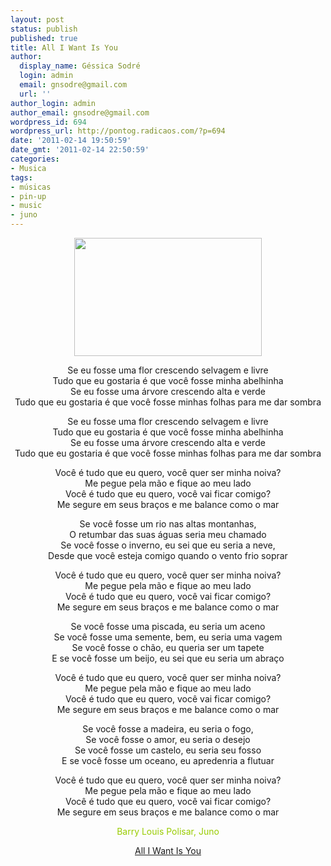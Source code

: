 ```yaml
---
layout: post
status: publish
published: true
title: All I Want Is You
author:
  display_name: Géssica Sodré
  login: admin
  email: gnsodre@gmail.com
  url: ''
author_login: admin
author_email: gnsodre@gmail.com
wordpress_id: 694
wordpress_url: http://pontog.radicaos.com/?p=694
date: '2011-02-14 19:50:59'
date_gmt: '2011-02-14 22:50:59'
categories:
- Musica
tags:
- músicas
- pin-up
- music
- juno
---
```

<p style="text-align: center;"><a href="http://pontog.radicaos.com/wp-content/uploads/2010/11/PinUp_10.png"><img class="aligncenter size-medium wp-image-431" title="PinUp_10" src="http://pontog.radicaos.com/wp-content/uploads/2010/11/PinUp_10-300x189.png" alt="" width="300" height="189" /></a></p>
<p style="text-align: center;">Se eu fosse uma flor crescendo selvagem e livre<br />
Tudo que eu gostaria é que você fosse minha abelhinha<br />
Se eu fosse uma árvore crescendo alta e verde<br />
Tudo que eu gostaria é que você fosse minhas folhas para me dar sombra</p>
<p style="text-align: center;">Se eu fosse uma flor crescendo selvagem e livre<br />
Tudo que eu gostaria é que você fosse minha abelhinha<br />
Se eu fosse uma árvore crescendo alta e verde<br />
Tudo que eu gostaria é que você fosse minhas folhas para me dar sombra</p>
<p style="text-align: center;">Você é tudo que eu quero, você quer ser minha noiva?<br />
Me pegue pela mão e fique ao meu lado<br />
Você é tudo que eu quero, você vai ficar comigo?<br />
Me segure em seus braços e me balance como o mar</p>
<p style="text-align: center;">Se você fosse um rio nas altas montanhas,<br />
O retumbar das suas águas seria meu chamado<br />
Se você fosse o inverno, eu sei que eu seria a neve,<br />
Desde que você esteja comigo quando o vento frio soprar</p>
<p style="text-align: center;">Você é tudo que eu quero, você quer ser minha noiva?<br />
Me pegue pela mão e fique ao meu lado<br />
Você é tudo que eu quero, você vai ficar comigo?<br />
Me segure em seus braços e me balance como o mar</p>
<p style="text-align: center;">Se você fosse uma piscada, eu seria um aceno<br />
Se você fosse uma semente, bem, eu seria uma vagem<br />
Se você fosse o chão, eu queria ser um tapete<br />
E se você fosse um beijo, eu sei que eu seria um abraço</p>
<p style="text-align: center;">Você é tudo que eu quero, você quer ser minha noiva?<br />
Me pegue pela mão e fique ao meu lado<br />
Você é tudo que eu quero, você vai ficar comigo?<br />
Me segure em seus braços e me balance como o mar</p>
<p style="text-align: center;">Se você fosse a madeira, eu seria o fogo,<br />
Se você fosse o amor, eu seria o desejo<br />
Se você fosse um castelo, eu seria seu fosso<br />
E se você fosse um oceano, eu apredenria a flutuar</p>
<p style="text-align: center;">Você é tudo que eu quero, você quer ser minha noiva?<br />
Me pegue pela mão e fique ao meu lado<br />
Você é tudo que eu quero, você vai ficar comigo?<br />
Me segure em seus braços e me balance como o mar</p>
<p style="text-align: center;">
<p style="text-align: center;"><span style="color: #99cc00;">Barry Louis Polisar, Juno</span></p>
<p style="text-align: center;">
<p style="text-align: center;"><span style="color: #99cc00;"><a href="http://pontog.radicaos.com/wp-content/uploads/2011/02/01-All-I-Want-Is-You.mp3">All I Want Is You</a></span></p>
